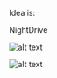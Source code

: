 Idea is:

<p align="center">

  NightDrive  

  ![alt text](https://media1.tenor.com/images/c7221e8c540690fa8beb617f4e5ff999/tenor.gif?itemid=12636128)
  
  ![alt text](https://i.pinimg.com/originals/e1/70/f4/e170f49b85996b4f87c0eef4a8309e66.gif)

</p>
